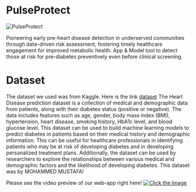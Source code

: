 # PulseProtect

![PulseProtect](https://github.com/YashShah5/PulseProtect/assets/109703679/6f3a0610-ca1f-42eb-b954-4f89a6cde58f)

Pioneering early pre-heart disease detection in underserved communities through data-driven risk assessment, fostering timely healthcare engagement for improved metabolic health. App &amp; Model tool to detect those at risk for pre-diabetes preventively even before clinical screening. 

# Dataset
The dataset we used was from Kaggle. Here is the link [dataset](https://www.kaggle.com/datasets/iammustafatz/diabetes-prediction-dataset/data)
The Heart Disease prediction dataset is a collection of medical and demographic data from patients, along with their diabetes status (positive or negative). The data includes features such as age, gender, body mass index (BMI), hypertension, heart disease, smoking history, HbA1c level, and blood glucose level. This dataset can be used to build machine learning models to predict diabetes in patients based on their medical history and demographic information. This can be useful for healthcare professionals in identifying patients who may be at risk of developing diabetes and in developing personalized treatment plans. Additionally, the dataset can be used by researchers to explore the relationships between various medical and demographic factors and the likelihood of developing diabetes.
This dataset was by MOHAMMED MUSTAFA!

Please see the video preview of our web-app right here!
[![Click the Image](https://img.youtube.com/vi/yKKC470vt3w/maxresdefault.jpg)](https://youtu.be/yKKC470vt3w)
